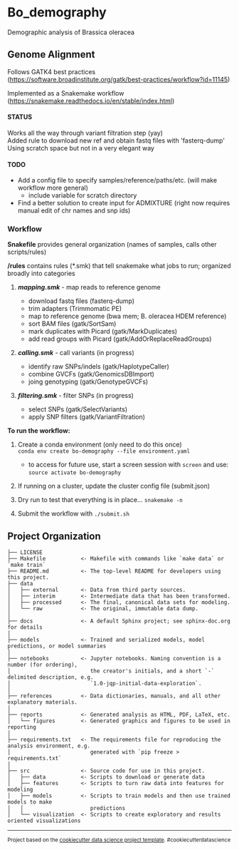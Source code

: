 Bo_demography
==============================

Demographic analysis of Brassica oleracea

Genome Alignment
------------
Follows GATK4 best practices (https://software.broadinstitute.org/gatk/best-practices/workflow?id=11145)

Implemented as a Snakemake workflow (https://snakemake.readthedocs.io/en/stable/index.html)  

#### STATUS
Works all the way through variant filtration step (yay)  
Added rule to download new ref and obtain fastq files with 'fasterq-dump'  
Using scratch space but not in a very elegant way

#### TODO
* Add a config file to specify samples/reference/paths/etc. (will make workflow more general)
  - include variable for scratch directory
* Find a better solution to create input for ADMIXTURE (right now requires manual edit of chr names and snp ids)

### Workflow

**Snakefile** provides general organization (names of samples, calls other scripts/rules)

**/rules** contains rules (*.smk) that tell snakemake what jobs to run; organized broadly into categories

1. **_mapping.smk_** - map reads to reference genome
    + download fastq files (fasterq-dump)
    + trim adapters (Trimmomatic PE)
    + map to reference genome (bwa mem; B. oleracea HDEM reference)
    + sort BAM files (gatk/SortSam)
    + mark duplicates with Picard (gatk/MarkDuplicates)
    + add read groups with Picard (gatk/AddOrReplaceReadGroups)

2. **_calling.smk_** - call variants (in progress)
    + identify raw SNPs/indels (gatk/HaplotypeCaller)
    + combine GVCFs (gatk/GenomicsDBImport)
    + joing genotyping (gatk/GenotypeGVCFs)

3. **_filtering.smk_** - filter SNPs (in progress)
    + select SNPs (gatk/SelectVariants)
    + apply SNP filters (gatk/VariantFiltration)

**To run the workflow:**

1. Create a conda environment (only need to do this once)  
`conda env create bo-demography --file environment.yaml`
    + to access for future use, start a screen session with `screen` and use:  
    `source activate bo-demography`

2. If running on a cluster, update the cluster config file (submit.json)

3. Dry run to test that everything is in place...
`snakemake -n`

4. Submit the workflow with `./submit.sh`



Project Organization
------------

    ├── LICENSE
    ├── Makefile           <- Makefile with commands like `make data` or `make train`
    ├── README.md          <- The top-level README for developers using this project.
    ├── data
    │   ├── external       <- Data from third party sources.
    │   ├── interim        <- Intermediate data that has been transformed.
    │   ├── processed      <- The final, canonical data sets for modeling.
    │   └── raw            <- The original, immutable data dump.
    │
    ├── docs               <- A default Sphinx project; see sphinx-doc.org for details
    │
    ├── models             <- Trained and serialized models, model predictions, or model summaries
    │
    ├── notebooks          <- Jupyter notebooks. Naming convention is a number (for ordering),
    │                         the creator's initials, and a short `-` delimited description, e.g.
    │                         `1.0-jqp-initial-data-exploration`.
    │
    ├── references         <- Data dictionaries, manuals, and all other explanatory materials.
    │
    ├── reports            <- Generated analysis as HTML, PDF, LaTeX, etc.
    │   └── figures        <- Generated graphics and figures to be used in reporting
    │
    ├── requirements.txt   <- The requirements file for reproducing the analysis environment, e.g.
    │                         generated with `pip freeze > requirements.txt`
    │
    ├── src                <- Source code for use in this project.
    │   ├── data           <- Scripts to download or generate data
    │   ├── features       <- Scripts to turn raw data into features for modeling
    │   ├── models         <- Scripts to train models and then use trained models to make
    │   │                     predictions
    │   └── visualization  <- Scripts to create exploratory and results oriented visualizations

--------

<p><small>Project based on the <a target="_blank" href="https://drivendata.github.io/cookiecutter-data-science/">cookiecutter data science project template</a>. #cookiecutterdatascience</small></p>
